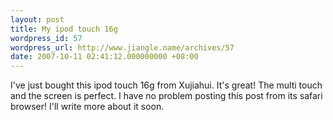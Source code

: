 ```yaml
---
layout: post
title: My ipod touch 16g
wordpress_id: 57
wordpress_url: http://www.jiangle.name/archives/57
date: 2007-10-11 02:41:12.000000000 +08:00
---
```

I've just bought this ipod touch 16g from Xujiahui. It's great! The multi touch and the screen is perfect. I have no problem posting this post from its safari browser! 
I'll write more about it soon.
